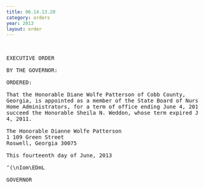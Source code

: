 ```yaml
---
title: 06.14.13.20
category: orders
year: 2013
layout: order
---
```


<pre> 

EXECUTIVE ORDER

BY THE GOVERNOR:

ORDERED:

That the Honorable Diane Wolfe Patterson of Cobb County,
Georgia, is appointed as a member of the State Board of Nursing
Home Administrators, for a term of office ending June 4, 2014, to
succeed the Honorable Sheila N. Weddon, whose term expired June
4, 2011.

The Honorable Dianne Wolfe Patterson
1 109 Green Street
Roswell, Georgia 30075

This fourteenth day of June, 2013

‘(\nIom\EDmL

GOVERNOR

</pre>
